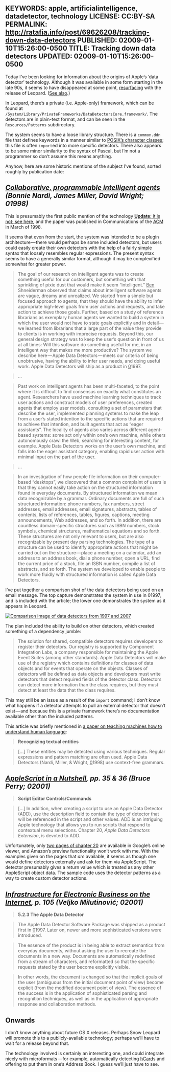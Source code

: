 KEYWORDS: apple, artificialintelligence, datadetector, technology
LICENSE: CC:BY-SA
PERMALINK: http://ratafia.info/post/69626208/tracking-down-data-detectors
PUBLISHED: 02009-01-10T15:26:00-0500
TITLE: Tracking down data detectors
UPDATED: 02009-01-10T15:26:00-0500
--
Today I’ve been looking for information about the origins of
<span class='organization'>Apple</span>’s ‘data detector’ technology. Although
it was available in some form starting in the late 90s, it seems to have
disappeared at some point, [resurfacing][leodd] with the release of Leopard.
([See also][mwdd].)

 [leodd]: http://www.macosxhints.com/article.php?story=20071025160504230 "Mac OS X Hits entry about data detectors"
 [mwdd]: http://www.macworld.com/article/135740/2008/09/mail2ical.html "Macworld entry about data detectors and Mail.app"

In Leopard, there’s a private (<abbr lang='la'>i.e.</abbr> Apple-only)
framework, which can be found at
`/System/Library/PrivateFrameworks/DataDetectorsCore.framework/`.
The detectors are in plain-text format, and can be seen in the
`Resources/Patterns` subdirectory.

The system seems to have a loose library structure. There is a `common.ddn`
file that defines keywords in a manner similar to
[<abbr class='smallcaps'>POSIX</abbr>’s character classes][pcc]; this file is
often `import`ed into more specific detectors. There also appears to be some
minor similarity to the syntax of Pascal, but I’m not a programmer so don’t
assume this means anything.

 [pcc]: http://www.regular-expressions.info/posixbrackets.html

Anyhow, here are some historic mentions of the subject I’ve found, sorted
roughly by publication date:

## <cite>[<span class='book'>Collaborative, programmable intelligent agents</span>][cpia] (<span class='person'>Bonnie Nardi</span>, <span class='person'>James Miller</span>, <span class='person'>David Wright</span>; 01998)</cite>

 [cpia]: http://miramontes.com/writing/add-cacm/index.php

This is presumably the first public mention of the technology <ins>**Update:**
it is not; [see here][nytdd]</ins>, and the paper
was published in <span class='magazine'>Communications of the
<abbr class='smallcaps' title='Association for Computing Machinery'>ACM</abbr></span>
in March of 1998.

 [nytdd]: http://query.nytimes.com/gst/fullpage.html?res=990CE3DB1238F930A25752C0A961958260&pagewanted=print "New York Times article about the 01997 Macworld Conference & Expo"

It seems that even from the start, the system was intended to be a plugin
architecture — there would perhaps be some included detectors, but users could
easily create their own detectors with the help of a fairly simple syntax that
loosely resembles regular expressions. The present syntax seems to have a
generally similar format, although it may be complexified somewhat for greater
power.

> The goal of our research on intelligent agents was to create something useful
> for our customers, but something with that sprinkling of pixie dust that
> would make it seem “intelligent.”
> <span class='person'><ins>Ben</ins> Shneiderman</span> observed that claims
> about intelligent software agents are vague, dreamy and unrealized. We
> started from a simple but focused approach to agents, that they should have
> the ability to infer appropriate high-level goals from user actions and
> requests, and take action to achieve those goals. Further, based on a study
> of reference librarians as exemplary human agents we wanted to build a system
> in which the user would not have to state goals explicitly and in detail — we
> learned from librarians that a large part of the value they provide to
> clients is in working with imprecise requests. Beyond this, our general
> design strategy was to keep the user’s question in front of us at all times:
> Will this software do something useful for me, in an intelligent way that
> makes me more productive? The system we describe here — Apple Data
> Detectors — meets our criteria of being unobtrusive, having the ability to
> infer user needs, and doing useful work. Apple Data Detectors will ship as a
> product in <ins>0</ins>1997.

> …

> Past work on intelligent agents has been multi-faceted, to the point where it
> is difficult to find consensus on exactly what constitutes an agent.
> Researchers have used machine learning techniques to track user actions and
> construct models of user preferences, created agents that employ user models,
> consulting a set of parameters that describe the user, implemented planning
> systems to make the leap from a user’s stated intention to the specific
> actions that are required to achieve that intention, and built agents that
> act as “eager assistants”. The locality of agents also varies across
> different agent-based systems: some act only within one’s own machine, while
> others autonomously crawl the Web, searching for interesting content, for
> example. Apple Data Detectors works on the user’s own machine, and falls into
> the eager assistant category, enabling rapid user action with minimal input
> on the part of the user.

> …

> In an investigation of how people file information on their computer-based
> “desktops”, we discovered that a common complaint of users is that they
> cannot easily take action on the structured information found in everyday
> documents. By structured information we mean data recognizable by a grammar.
> Ordinary documents are full of such structured information: phone numbers,
> fax numbers, street addresses, email addresses, email signatures, abstracts,
> tables of contents, lists of references, tables, figures, captions, meeting
> announcements, Web addresses, and so forth. In addition, there are countless
> domain-specific structures such as <abbr class='smallcaps'>ISBN</abbr>
> numbers, stock symbols, chemical structures, mathematical equations and so
> forth. These structures are not only relevant to users, but are also
> recognizable by present day parsing technologies. The type of a structure can
> be used to identify appropriate actions that might be carried out on the
> structure — place a meeting on a calendar, add an address to an address book,
> dial a phone number, open a <abbr class='smallcaps'>URL</abbr>, find the
> current price of a stock, file an <abbr class='smallcaps'>ISBN</abbr> number,
> compile a list of abstracts, and so forth. The system we developed to enable
> people to work more fluidly with structured information is called Apple Data
> Detectors.

I’ve put together a comparison shot of the data detectors being used on an
email message. The top capture demonstrates the system in use in 01997, and is
included with the article; the lower one demonstrates the system as it appears
in Leopard.

[![Comparison image of data detectors from 1997 and 2007](http://farm4.static.flickr.com/3328/3184769871_e6802dc122_o.png)][addcomp]

 [addcomp]: http://flickr.com/photos/stilist/3184769871/

The plan included the ability to build on other detectors, which created
something of a dependency jumble:

> The solution for shared, compatible detectors requires developers to register
> their detectors. Our registry is supported by
> <span class='organization'>Component Integration Labs</span>, a company
> responsible for maintaining the Apple Event Suites (among other standards).
> Apple Data Detectors will make use of the registry which contains definitions
> for classes of data objects and for events that operate on the objects.
> Classes of detectors will be defined as data objects and developers must
> write detectors that detect required fields of the detector class. Detectors
> can detect more information than the class requires, but they must detect at
> least the data that the class requires.

This may still be an issue as a result of the `import` command; I don’t know
what happens if a detector attempts to pull an external detector that doesn’t
exist — and because this is a private framework there’s no documentation
available other than the included patterns.

This article was briefly mentioned in [a paper on teaching machines how to
understand human language][sund]:

 [sund]: http://alumni.media.mit.edu/~mueller/papers/storyund.html "Erik Mueller—‘Prospects for in-depth story understanding by computer’"

> **Recognizing textual entities**

> […] These entities may be detected using various techniques. Regular
> expressions and pattern matching are often used. Apple Data Detectors (Nardi,
> Miller, & Wright, <ins>0</ins>1998) use context-free grammars.

## <cite>[<span class='book'>AppleScript in a Nutshell</span>][ain], <abbr>pp.</abbr> 35 & 36 (<span class='person'>Bruce Perry</span>; 02001)</cite>

 [ain]: http://books.google.com/books?id=rW5k0w_wC3MC&pg=PA35

> **Script Editor Controls/Commands**

> […] In addition, when creating a script to use an Apple Data Detector
> (<abbr class='smallcaps'>ADD</abbr>), use the description field to contain
> the type of detector that will be referenced in the script and other values.
> <abbr class='smallcaps'>ADD</abbr> is an intriguing Apple technology that
> allows you to run scripts that respond to contextual menu selections. Chapter
> 20, *Apple Data Detectors Extension*, is devoted to
> <abbr class='smallcaps'>ADD</abbr>.

Unfortunately, only [two pages of chapter 20][c20gb] are available in
<span class='organization'>Google</span>’s online viewer, and
<span class='organization'>Amazon</span>’s preview functionality won’t work
with me. With the examples given on the pages that *are* available, it seems as
though one would define detectors externally and ask for them via AppleScript.
The detector presumably gives a return value which is treated as any other
AppleScript object data. The sample code uses the detector patterns as a way to
create custom detector actions.

 [c20gb]: http://books.google.com/books?id=rW5k0w_wC3MC&pg=PA328

## <cite>[<span class='book'>Infrastructure for Electronic Business on the Internet</span>][ebi], <abbr>p.</abbr> 105 (<span class='person'>Veljko Milutinović</span>; 02001)</cite>

 [ebi]: http://books.google.com/books?id=M485uPr9qlMC&pg=PA105&lpg=PA105

> **5.2.3 The Apple Data Detector**

> The Apple Data Detector Software Package was shipped as a product first in
> <ins>0</ins>1997. Later on, newer and more sophisticated versions were
> introduced.

> The essence of the product is in being able to extract semantics from
> everyday documents, without asking the user to recreate the documents in a
> new way. Documents are automatically redefined from a stream of characters,
> and reformatted so that the specific requests stated by the user become
> explicitly visible.

> In other words, the document is changed so that the implicit goals of the
> user (ambiguous from the initial document point of view) become explicit
> (from the modified document point of view). The essence of the success is in
> the application of sophisticated parsing and recognition techniques, as well
> as in the application of appropriate response and collaboration methods.

## Onwards

I don’t know anything about future OS X releases. Perhaps Snow Leopard will
promote this to a publicly-available technology; perhaps we’ll have to wait for
a release beyond that.

The technology involved is certainly an interesting one, and could integrate
nicely with microformats — for example, automatically detecting [hCard][hcard]s
and offering to put them in one’s Address Book. I guess we’ll just have to see.

 [hcard]: http://microformats.org/wiki/hcard "Microformats wiki article on hCard"
